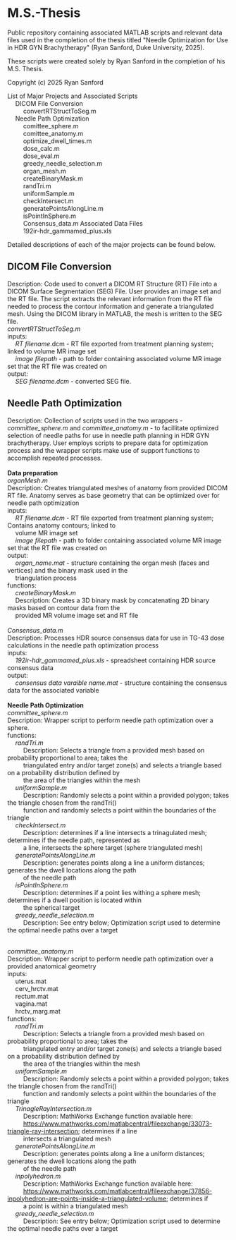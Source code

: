 # M.S.-Thesis
Public repository containing associated MATLAB scripts and relevant data files used in the completion of the thesis titled "Needle Optimization for Use in HDR GYN Brachytherapy" (Ryan Sanford, Duke University, 2025).

These scripts were created solely by Ryan Sanford in the completion of his M.S. Thesis. 

Copyright (c) 2025 Ryan Sanford

List of Major Projects and Associated Scripts
	<br /> &emsp; DICOM File Conversion 
		<br /> &emsp; &emsp; convertRTStructToSeg.m
	<br /> &emsp; Needle Path Optimization 
    	<br /> &emsp; &emsp; comittee_sphere.m
    	<br /> &emsp; &emsp; comittee_anatomy.m
    	<br /> &emsp; &emsp; optimize_dwell_times.m
    	<br /> &emsp; &emsp; dose_calc.m
    	<br /> &emsp; &emsp; dose_eval.m
    	<br /> &emsp; &emsp; greedy_needle_selection.m 
    	<br /> &emsp; &emsp; organ_mesh.m
    	<br /> &emsp; &emsp; createBinaryMask.m
    	<br /> &emsp; &emsp; randTri.m
    	<br /> &emsp; &emsp; uniformSample.m 
    	<br /> &emsp; &emsp; checkIntersect.m
    	<br /> &emsp; &emsp; generatePointsAlongLine.m
    	<br /> &emsp; &emsp; isPointInSphere.m
     	<br /> &emsp; &emsp; Consensus_data.m
Associated Data Files
	<br /> &emsp; &emsp; 192ir-hdr_gammamed_plus.xls

Detailed descriptions of each of the major projects can be found below.


## DICOM File Conversion 
Description: Code used to convert a DICOM RT Structure (RT) File into a DICOM Surface Segmentation (SEG) File. User provides an image set and the RT file. The script extracts the relevant information from the RT file needed to process the contour information and generate a triangulated mesh. Using the DICOM library in MATLAB, the mesh is written to the SEG file. 
<br> _convertRTStructToSeg.m_
<br> inputs: 
	<br> &emsp; *RT filename*.dcm - RT file exported from treatment planning system; linked to volume MR image set 
 	<br> &emsp; *image filepath* - path to folder containing associated volume MR image set that the RT file was created on 
<br> output:
	<br> &emsp; *SEG filename.dcm* - converted SEG file.


## Needle Path Optimization 
Description: Collection of scripts used in the two wrappers - *committee_sphere.m* and *committee_anatomy.m* - to facillitate optimized selection of needle paths for use in needle path planning in HDR GYN brachytherapy. User employs scripts to prepare data for optimization process and the wrapper scripts make use of support functions to accomplish repeated processes. 
<br>
<br> **Data preparation**
<br> _organMesh.m_
<br> Description: Creates triangulated meshes of anatomy from provided DICOM RT file. Anatomy serves as base geometry that can be optimized over for needle path optimization
<br> inputs: 
	<br> &emsp; *RT filename.dcm* - RT file exported from treatment planning system; Contains anatomy contours; linked to <br> &emsp; volume MR image set
 	<br> &emsp; *image filepath* - path to folder containing associated volume MR image set that the RT file was created on
  <br> output:
  	<br> &emsp; *organ_name.mat* - structure containing the organ mesh (faces and vertices) and the binary mask used in the <br> &emsp; triangulation process
<br> functions:
	<br> &emsp; *createBinaryMask.m* 
 	<br> &emsp; Description: Creates a 3D binary mask by concatenating 2D binary masks based on contour data from the <br> &emsp; provided MR volume image set and RT file
<br>
<br> _Consensus_data.m_
<br> Description: Processes HDR source consensus data for use in TG-43 dose calculations in the needle path optimization process
<br> inputs: 
	<br> &emsp; *192ir-hdr_gammamed_plus.xls* - spreadsheet containing HDR source consensus data 
 <br> output:
 	<br> &emsp; *consensus data varaible name.mat* - structure containing the consensus data for the associated variable
<br>
<br> **Needle Path Optimization**
<br> _committee_sphere.m_
<br> Description: Wrapper script to perform needle path optimization over a sphere. 
<br> functions:
	<br> &emsp; *randTri.m*
 	<br> &emsp; &emsp; Description: Selects a triangle from a provided mesh based on probability proportional to area; takes the <br> &emsp; &emsp; triangulated entry and/or target zone(s) and selects a triangle based on a probability distribution defined by <br> &emsp; &emsp; the area of the triangles within the mesh 
  	<br> &emsp; *uniformSample.m*
   	<br> &emsp; &emsp; Description: Randomly selects a point within a provided polygon; takes the triangle chosen from the randTri() <br> &emsp; &emsp; function and randomly selects a point within the boundaries of the triangle
    	<br> &emsp; *checkIntersect.m*
     	<br> &emsp; &emsp; Description: determines if a line intersects a trinagulated mesh; determines if the needle path, represented as <br> &emsp; &emsp; a line, intersects the sphere target (sphere triangulated mesh)
	<br> &emsp; *generatePointsAlongLine.m*
 	<br> &emsp; &emsp; Description: generates points along a line a uniform distances; generates the dwell locations along the path <br> &emsp; &emsp; of the needle path 
  	<br> &emsp; *isPointInSphere.m*
   	<br> &emsp; &emsp; Description: determines if a point lies withing a sphere mesh; determines if a dwell position is located within <br> &emsp; &emsp; the spherical target
    	<br> &emsp; *greedy_needle_selection.m*
     	<br> &emsp; &emsp; Description: See entry below; Optimization script used to determine the optimal needle paths over a target

<br> _committee_anatomy.m_
<br> Description: Wrapper script to perform needle path optimization over a provided anatomical geometry 
<br> inputs:
	<br> &emsp; uterus.mat
 	<br> &emsp; cerv_hrctv.mat
  	<br> &emsp; rectum.mat
   	<br> &emsp; vagina.mat
    	<br> &emsp; hrctv_marg.mat 
<br> functions: 
	<br> &emsp; *randTri.m*
 	<br> &emsp; &emsp; Description: Selects a triangle from a provided mesh based on probability proportional to area; takes the <br> &emsp; &emsp; triangulated entry and/or target zone(s) and selects a triangle based on a probability distribution defined by <br> &emsp; &emsp; the area of the triangles within the mesh 
  	<br> &emsp; *uniformSample.m*
   	<br> &emsp; &emsp; Description: Randomly selects a point within a provided polygon; takes the triangle chosen from the randTri() <br> &emsp; &emsp; function and randomly selects a point within the boundaries of the triangle
    	<br> &emsp; *TrinagleRayIntersection.m* 
     	<br> &emsp; &emsp; Description: MathWorks Exchange function available here: <br> &emsp; &emsp; https://www.mathworks.com/matlabcentral/fileexchange/33073-triangle-ray-intersection; determines if a line <br> &emsp; &emsp; intersects a triangulated mesh 
	<br> &emsp; *generatePointsAlongLine.m*
 	<br> &emsp; &emsp; Description: generates points along a line a uniform distances; generates the dwell locations along the path <br> &emsp; &emsp; of the needle path
	<br> &emsp; *inpolyhedron.m*
 	<br> &emsp; &emsp; Description: MathWorks Exchange function available here: <br> &emsp; &emsp; https://www.mathworks.com/matlabcentral/fileexchange/37856-inpolyhedron-are-points-inside-a-triangulated-volume; determines if <br> &emsp; &emsp; a point is within a triangulated mesh
	<br> &emsp; *greedy_needle_selection.m*
     	<br> &emsp; &emsp; Description: See entry below; Optimization script used to determine the optimal needle paths over a target 


